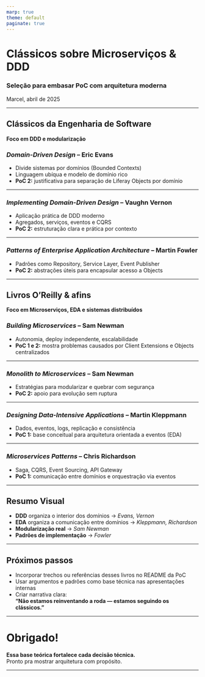 ```yaml
---
marp: true
theme: default
paginate: true
---
```


# Clássicos sobre Microserviços & DDD  
### Seleção para embasar PoC com arquitetura moderna  
Marcel, abril de 2025

---

## Clássicos da Engenharia de Software  
**Foco em DDD e modularização**

### *Domain-Driven Design* – Eric Evans  
- Divide sistemas por domínios (Bounded Contexts)  
- Linguagem ubíqua e modelo de domínio rico  
- **PoC 2:** justificativa para separação de Liferay Objects por domínio

---

### *Implementing Domain-Driven Design* – Vaughn Vernon  
- Aplicação prática de DDD moderno  
- Agregados, serviços, eventos e CQRS  
- **PoC 2:** estruturação clara e prática por contexto

---

### *Patterns of Enterprise Application Architecture* – Martin Fowler  
- Padrões como Repository, Service Layer, Event Publisher  
- **PoC 2:** abstrações úteis para encapsular acesso a Objects

---

## Livros O’Reilly & afins  
**Foco em Microserviços, EDA e sistemas distribuídos**

### *Building Microservices* – Sam Newman  
- Autonomia, deploy independente, escalabilidade  
- **PoC 1 e 2:** mostra problemas causados por Client Extensions e Objects centralizados

---

### *Monolith to Microservices* – Sam Newman  
- Estratégias para modularizar e quebrar com segurança  
- **PoC 2:** apoio para evolução sem ruptura

---

### *Designing Data-Intensive Applications* – Martin Kleppmann  
- Dados, eventos, logs, replicação e consistência  
- **PoC 1:** base conceitual para arquitetura orientada a eventos (EDA)

---

### *Microservices Patterns* – Chris Richardson  
- Saga, CQRS, Event Sourcing, API Gateway  
- **PoC 1:** comunicação entre domínios e orquestração via eventos

---

## Resumo Visual

- **DDD** organiza o interior dos domínios → *Evans, Vernon*  
- **EDA** organiza a comunicação entre domínios → *Kleppmann, Richardson*  
- **Modularização real** → *Sam Newman*  
- **Padrões de implementação** → *Fowler*

---

## Próximos passos

- Incorporar trechos ou referências desses livros no README da PoC  
- Usar argumentos e padrões como base técnica nas apresentações internas  
- Criar narrativa clara:  
  **“Não estamos reinventando a roda — estamos seguindo os clássicos.”**

---

# Obrigado!  
**Essa base teórica fortalece cada decisão técnica.**  
Pronto pra mostrar arquitetura com propósito.


---
